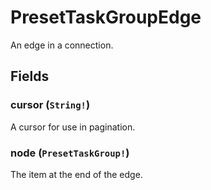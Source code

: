 # PresetTaskGroupEdge

An edge in a connection.

## Fields

### cursor (`String!`)
A cursor for use in pagination.

### node (`PresetTaskGroup!`)
The item at the end of the edge.
